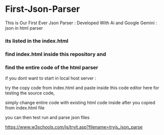 # First-Json-Parser
This is Our First Ever Json Parser : Developed With Ai and Google Gemini : json in html parser



### its listed in the index.html 

### find index.html inside this repository and
### find the entire code of the html parser



if you dont want to start in local host server :

try the copy code from index.html and paste inside this code editor here for testing the source code,

simply change entire code with existing html code inside after you copied from index.html file 

you can then test run and parse json files


https://www.w3schools.com/js/tryit.asp?filename=tryjs_json_parse
